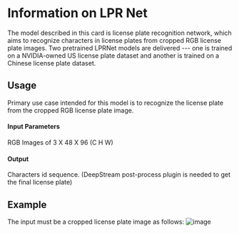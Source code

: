 # Information on LPR Net

The model described in this card is license plate recognition network, which aims to recognize characters in license plates from cropped RGB license plate images. Two pretrained LPRNet models are delivered --- one is trained on a NVIDIA-owned US license plate dataset and another is trained on a Chinese license plate dataset.

## Usage

Primary use case intended for this model is to recognize the license plate from the cropped RGB license plate image.

#### Input Parameters

RGB Images of 3 X 48 X 96 (C H W)

#### Output

Characters id sequence. (DeepStream post-process plugin is needed to get the final license plate)

## Example

The input must be a cropped license plate image as follows:
![image](database/lprnet/ca286.png)
